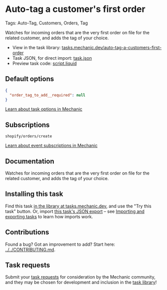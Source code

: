 # Auto-tag a customer's first order

Tags: Auto-Tag, Customers, Orders, Tag

Watches for incoming orders that are the very first order on file for the related customer, and adds the tag of your choice.

* View in the task library: [tasks.mechanic.dev/auto-tag-a-customers-first-order](https://tasks.mechanic.dev/auto-tag-a-customers-first-order)
* Task JSON, for direct import: [task.json](../../tasks/auto-tag-a-customers-first-order.json)
* Preview task code: [script.liquid](./script.liquid)

## Default options

```json
{
  "order_tag_to_add__required": null
}
```

[Learn about task options in Mechanic](https://learn.mechanic.dev/core/tasks/options)

## Subscriptions

```liquid
shopify/orders/create
```

[Learn about event subscriptions in Mechanic](https://learn.mechanic.dev/core/tasks/subscriptions)

## Documentation

Watches for incoming orders that are the very first order on file for the related customer, and adds the tag of your choice.

## Installing this task

Find this task [in the library at tasks.mechanic.dev](https://tasks.mechanic.dev/auto-tag-a-customers-first-order), and use the "Try this task" button. Or, import [this task's JSON export](../../tasks/auto-tag-a-customers-first-order.json) – see [Importing and exporting tasks](https://learn.mechanic.dev/core/tasks/import-and-export) to learn how imports work.

## Contributions

Found a bug? Got an improvement to add? Start here: [../../CONTRIBUTING.md](../../CONTRIBUTING.md).

## Task requests

Submit your [task requests](https://mechanic.canny.io/task-requests) for consideration by the Mechanic community, and they may be chosen for development and inclusion in the [task library](https://tasks.mechanic.dev/)!
